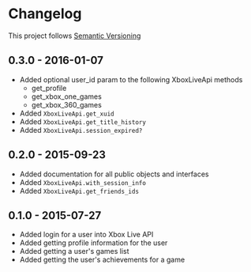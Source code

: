 # Changelog

This project follows [Semantic Versioning](http://semver.org/)

## 0.3.0 - 2016-01-07
- Added optional user_id param to the following XboxLiveApi methods
	- get_profile
	- get_xbox_one_games
	- get_xbox_360_games
- Added `XboxLiveApi.get_xuid`
- Added `XboxLiveApi.get_title_history`
- Added `XboxLiveApi.session_expired?`

## 0.2.0 - 2015-09-23
- Added documentation for all public objects and interfaces
- Added `XboxLiveApi.with_session_info`
- Added `XboxLiveApi.get_friends_ids`

## 0.1.0 - 2015-07-27

- Added login for a user into Xbox Live API
- Added getting profile information for the user
- Added getting a user's games list
- Added getting the user's achievements for a game

